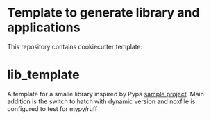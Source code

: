 # Template to generate library and applications

This repository contains cookiecutter template:

# lib_template

A template for a smalle library inspired by Pypa [sample project](https://github.com/pypa/sampleproject).
Main addition is the switch to hatch with dynamic version and noxfile is configured to test for mypy/ruff 
